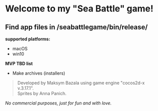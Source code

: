 # Welcome to my "Sea Battle" game!


## Find app files in /seabattlegame/bin/release/
**supported platforms:**
* macOS
* win10

**MVP TBD list**
 * Make archives (installers)







> Developed by Maksym Bazala using game engine "cocos2d-x v.3.17.1".
\
> Sprites by Anna Panich.


*No commercial purposes, just for fun and with love.*
